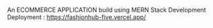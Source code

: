 An ECOMMERCE APPLICATION build using MERN Stack Development
Deployment : https://fashionhub-five.vercel.app/

